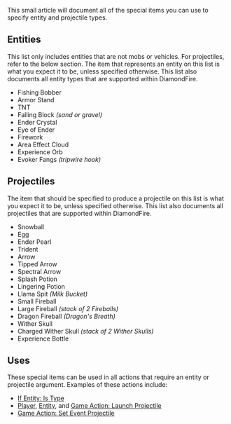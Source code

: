 This small article will document all of the special items you can use to specify entity and projectile types.

## Entities

This list only includes entities that are not mobs or vehicles. For projectiles, refer to the below section. The item that represents an entity on this list is what you expect it to be, unless specified otherwise. This list also documents all entity types that are supported within DiamondFire.

- Fishing Bobber
- Armor Stand
- TNT
- Falling Block *(sand or gravel)*
- Ender Crystal
- Eye of Ender
- Firework
- Area Effect Cloud
- Experience Orb
- Evoker Fangs *(tripwire hook)*

## Projectiles

The item that should be specified to produce a projectile on this list is what you expect it to be, unless specified otherwise. This list also documents all projectiles that are supported within DiamondFire.

- Snowball
- Egg
- Ender Pearl
- Trident
- Arrow
- Tipped Arrow
- Spectral Arrow
- Splash Potion
- Lingering Potion
- Llama Spit *(Milk Bucket)*
- Small Fireball
- Large Fireball *(stack of 2 Fireballs)*
- Dragon Fireball *(Dragon's Breath)*
- Wither Skull
- Charged Wither Skull *(stack of 2 Wither Skulls)*
- Experience Bottle


## Uses

These special items can be used in all actions that require an entity or projectile argument. Examples of these actions include:
- [If Entity: Is Type](Code_Blocks/If_Entity/Is_Type.md)
- [Player](Code_Blocks/Player_Action/Launch_Projectile.md), [Entity](Code_Blocks/Entity_Action/Launch_Projectile.md), and [Game Action: Launch Projectile](Code_Blocks/Game_Action/Launch_Projectile.md)
- [Game Action: Set Event Projectile](Code_Blocks/Game_Action/Set_Event_Projectile.md)
